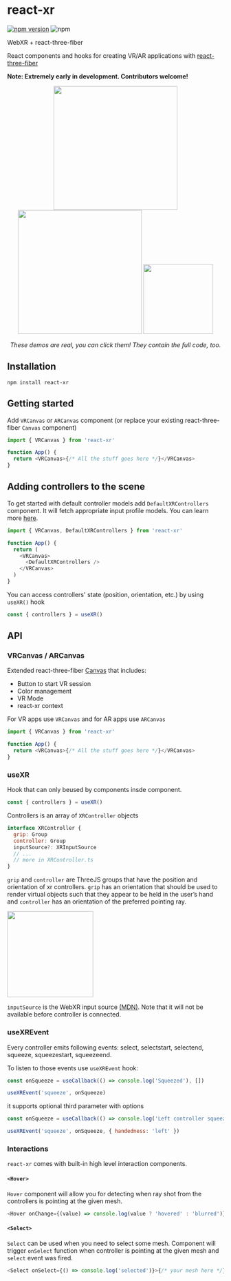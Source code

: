 # react-xr

[![npm version](https://badge.fury.io/js/react-xr.svg)](https://badge.fury.io/js/react-xr) ![npm](https://img.shields.io/npm/dt/react-xr.svg)

WebXR + react-three-fiber

React components and hooks for creating VR/AR applications with [react-three-fiber](https://github.com/react-spring/react-three-fiber)

**Note: Extremely early in development. Contributors welcome!**

<p align="center">
  <a href="https://codesandbox.io/s/react-xr-paddle-demo-v4uet"><img width="288" src="https://i.imgur.com/K71D3Ts.gif" /></a>
  <a href="https://codesandbox.io/s/react-xr-simple-demo-8i9ro"><img width="288" src="https://i.imgur.com/5yh7LKz.gif" /></a>
  <a href="https://codesandbox.io/s/react-xr-simple-ar-demo-8w8hm"><img height="162" src="https://i.imgur.com/yuNwPpn.gif" /></a>
</p>
<p align="middle">
  <i>These demos are real, you can click them! They contain the full code, too.</i>
</p>

## Installation

```
npm install react-xr
```

## Getting started

Add `VRCanvas` or `ARCanvas` component (or replace your existing react-three-fiber `Canvas` component)

```js
import { VRCanvas } from 'react-xr'

function App() {
  return <VRCanvas>{/* All the stuff goes here */}</VRCanvas>
}
```

## Adding controllers to the scene

To get started with default controller models add `DefaultXRControllers` component. It will fetch appropriate input profile models. You can learn more [here](https://github.com/immersive-web/webxr-input-profiles/tree/master/packages/motion-controllers).

```js
import { VRCanvas, DefaultXRControllers } from 'react-xr'

function App() {
  return (
    <VRCanvas>
      <DefaultXRControllers />
    </VRCanvas>
  )
}
```

You can access controllers' state (position, orientation, etc.) by using `useXR()` hook

```js
const { controllers } = useXR()
```

## API

### VRCanvas / ARCanvas

Extended react-three-fiber [Canvas](https://github.com/react-spring/react-three-fiber/blob/master/api.md#canvas) that includes:

- Button to start VR session
- Color management
- VR Mode
- react-xr context

For VR apps use `VRCanvas` and for AR apps use `ARCanvas`

```js
import { VRCanvas } from 'react-xr'

function App() {
  return <VRCanvas>{/* All the stuff goes here */}</VRCanvas>
}
```

### useXR

Hook that can only beused by components insde <XRCanvas> component.

```js
const { controllers } = useXR()
```

Controllers is an array of `XRController` objects

```js
interface XRController {
  grip: Group
  controller: Group
  inputSource?: XRInputSource
  // ...
  // more in XRController.ts
}
```

`grip` and `controller` are ThreeJS groups that have the position and orientation of xr controllers. `grip` has an orientation that should be used to render virtual objects such that they appear to be held in the user’s hand and `controller` has an orientation of the preferred pointing ray.

<img width="200" height="200" src="https://i.imgur.com/3stLjfR.jpg" />

`inputSource` is the WebXR input source [(MDN)](https://developer.mozilla.org/en-US/docs/Web/API/XRInputSource). Note that it will not be available before controller is connected.

### useXREvent

Every controller emits following events: select, selectstart, selectend, squeeze, squeezestart, squeezeend.

To listen to those events use `useXREvent` hook:

```js
const onSqueeze = useCallback(() => console.log('Squeezed'), [])

useXREvent('squeeze', onSqueeze)
```

it supports optional third parameter with options

```js
const onSqueeze = useCallback(() => console.log('Left controller squeeze'), [])

useXREvent('squeeze', onSqueeze, { handedness: 'left' })
```

### Interactions

`react-xr` comes with built-in high level interaction components.

#### `<Hover>`

`Hover` component will allow you for detecting when ray shot from the controllers is pointing at the given mesh.

```js
<Hover onChange={(value) => console.log(value ? 'hovered' : 'blurred')}>{/* your mesh here */}</Hover>
```

#### `<Select>`

`Select` can be used when you need to select some mesh. Component will trigger `onSelect` function when controller is pointing at the given mesh and `select` event was fired.

```js
<Select onSelect={() => console.log('selected')}>{/* your mesh here */}</Select>
```
